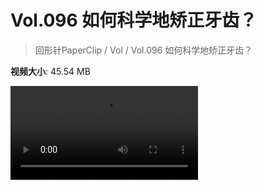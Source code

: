 # Vol.096 如何科学地矫正牙齿？

> 回形针PaperClip / Vol / Vol.096 如何科学地矫正牙齿？

**视频大小**: 45.54 MB

<div class="video"><video src="https://file.hsyhx.top/archive/PaperClip/Vol/096.mp4" controls preload>🤔 您的浏览器不支持 video 标签</video></div>